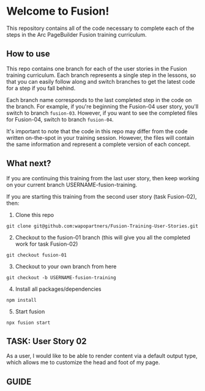 # Welcome to Fusion!

This repository contains all of the code necessary to complete each of the steps in the Arc PageBuilder Fusion training curriculum.

## How to use
This repo contains one branch for each of the user stories in the Fusion training curriculum. Each branch represents a single step in the lessons, so that you can easily follow along and switch branches to get the latest code for a step if you fall behind.

Each branch name corresponds to the last completed step in the code on the branch. For example, if you're beginning the Fusion-04 user story, you'll switch to branch `fusion-03`. However, if you want to see the completed files for Fusion-04, switch to branch `fusion-04`.

It's important to note that the code in this repo may differ from the code written on-the-spot in your training session. However, the files will contain the same information and represent a complete version of each concept.

## What next?
If you are continuing this training from the last user story, then keep working on your current branch USERNAME-fusion-training.

If you are starting this training from the second user story (task Fusion-02), then:

1. Clone this repo
```
git clone git@github.com:wapopartners/Fusion-Training-User-Stories.git
```

2. Checkout to the fusion-01 branch (this will give you all the completed work for task Fusion-02)
```
git checkout fusion-01
```

3. Checkout to your own branch from here
```
git checkout -b USERNAME-fusion-training
```

4. Install all packages/dependencies
```
npm install
```

5. Start fusion
```
npx fusion start
```


## TASK: User Story 02
As a user, I would like to be able to render content via a default output type, which allows me to customize the head and foot of my page.

## GUIDE
